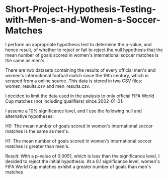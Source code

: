 # Short-Project-Hypothesis-Testing-with-Men-s-and-Women-s-Soccer-Matches
I perform an appropriate hypothesis test to determine the p-value, and hence result, of whether to reject or fail to reject the null hypothesis that the mean number of goals scored in women's international soccer matches is the same as men's. 

There are two datasets containing the results of every official men's and women's international football match since the 19th century, which is scraped from a online source. This data is stored in two CSV files: women_results.csv and men_results.csv.

I decided to limit the data used in the analysis to only official FIFA World Cup matches (not including qualifiers) since 2002-01-01. 

I assume a 10% significance level, and  I use the following null and alternative hypotheses:

 H0: The mean number of goals scored in women's international soccer matches is the same as men's.

 H1: The mean number of goals scored in women's international soccer matches is greater than men's.

 
Result: With a p-value of 0.0051, which is less than the significance level, I decided to reject the initial hypothesis. At a 0.1 significance level, women's FIFA World Cup matches exhibit a greater number of goals than men's matches

